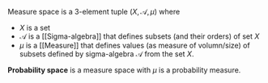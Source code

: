 Measure space is a 3-element tuple $(X, \mathcal{A}, \mu)$ where
- $X$ is a set
- $\mathcal{A}$ is a [[Sigma-algebra]] that defines subsets (and their orders) of set $X$
- $\mu$ is a [[Measure]] that defines values (as measure of volumn/size) of subsets defined by sigma-algebra $\mathcal{A}$ from the set $X$.

**Probability space** is a measure space with $\mu$ is a probability measure.